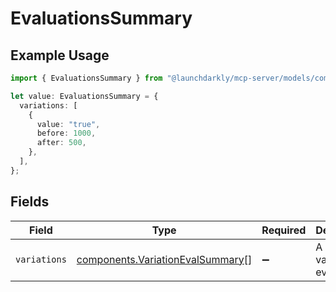 # EvaluationsSummary

## Example Usage

```typescript
import { EvaluationsSummary } from "@launchdarkly/mcp-server/models/components";

let value: EvaluationsSummary = {
  variations: [
    {
      value: "true",
      before: 1000,
      after: 500,
    },
  ],
};
```

## Fields

| Field                                                                                | Type                                                                                 | Required                                                                             | Description                                                                          |
| ------------------------------------------------------------------------------------ | ------------------------------------------------------------------------------------ | ------------------------------------------------------------------------------------ | ------------------------------------------------------------------------------------ |
| `variations`                                                                         | [components.VariationEvalSummary](../../models/components/variationevalsummary.md)[] | :heavy_minus_sign:                                                                   | A list of variation evaluations                                                      |